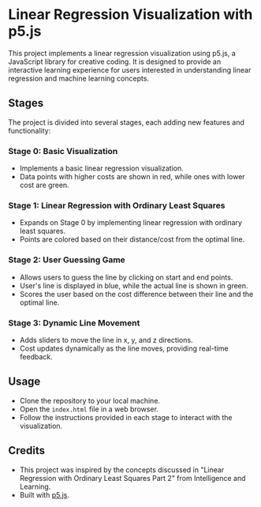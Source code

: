 # Linear Regression Visualization with p5.js

This project implements a linear regression visualization using p5.js, a JavaScript library for creative coding. It is designed to provide an interactive learning experience for users interested in understanding linear regression and machine learning concepts.

## Stages

The project is divided into several stages, each adding new features and functionality:

### Stage 0: Basic Visualization
- Implements a basic linear regression visualization.
- Data points with higher costs are shown in red, while ones with lower cost are green.

### Stage 1: Linear Regression with Ordinary Least Squares
- Expands on Stage 0 by implementing linear regression with ordinary least squares.
- Points are colored based on their distance/cost from the optimal line.

### Stage 2: User Guessing Game
- Allows users to guess the line by clicking on start and end points.
- User's line is displayed in blue, while the actual line is shown in green.
- Scores the user based on the cost difference between their line and the optimal line.

### Stage 3: Dynamic Line Movement
- Adds sliders to move the line in x, y, and z directions.
- Cost updates dynamically as the line moves, providing real-time feedback.

## Usage
- Clone the repository to your local machine.
- Open the `index.html` file in a web browser.
- Follow the instructions provided in each stage to interact with the visualization.

## Credits
- This project was inspired by the concepts discussed in "Linear Regression with Ordinary Least Squares Part 2" from Intelligence and Learning.
- Built with [p5.js](https://p5js.org/).

